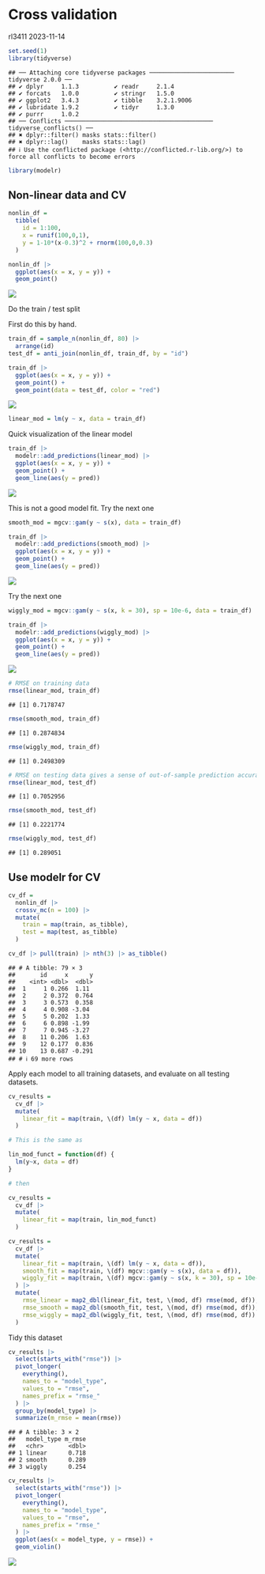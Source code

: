 Cross validation
================
rl3411
2023-11-14

``` r
set.seed(1)
library(tidyverse)
```

    ## ── Attaching core tidyverse packages ──────────────────────── tidyverse 2.0.0 ──
    ## ✔ dplyr     1.1.3          ✔ readr     2.1.4     
    ## ✔ forcats   1.0.0          ✔ stringr   1.5.0     
    ## ✔ ggplot2   3.4.3          ✔ tibble    3.2.1.9006
    ## ✔ lubridate 1.9.2          ✔ tidyr     1.3.0     
    ## ✔ purrr     1.0.2          
    ## ── Conflicts ────────────────────────────────────────── tidyverse_conflicts() ──
    ## ✖ dplyr::filter() masks stats::filter()
    ## ✖ dplyr::lag()    masks stats::lag()
    ## ℹ Use the conflicted package (<http://conflicted.r-lib.org/>) to force all conflicts to become errors

``` r
library(modelr)
```

## Non-linear data and CV

``` r
nonlin_df = 
  tibble(
    id = 1:100, 
    x = runif(100,0,1),
    y = 1-10*(x-0.3)^2 + rnorm(100,0,0.3)
  )

nonlin_df |> 
  ggplot(aes(x = x, y = y)) + 
  geom_point()
```

![](cross_validation_files/figure-gfm/unnamed-chunk-2-1.png)<!-- -->

Do the train / test split

First do this by hand.

``` r
train_df = sample_n(nonlin_df, 80) |> 
  arrange(id)
test_df = anti_join(nonlin_df, train_df, by = "id")
```

``` r
train_df |> 
  ggplot(aes(x = x, y = y)) +
  geom_point() +
  geom_point(data = test_df, color = "red")
```

![](cross_validation_files/figure-gfm/unnamed-chunk-4-1.png)<!-- -->

``` r
linear_mod = lm(y ~ x, data = train_df)
```

Quick visualization of the linear model

``` r
train_df |> 
  modelr::add_predictions(linear_mod) |> 
  ggplot(aes(x = x, y = y)) +
  geom_point() + 
  geom_line(aes(y = pred))
```

![](cross_validation_files/figure-gfm/unnamed-chunk-6-1.png)<!-- -->

This is not a good model fit. Try the next one

``` r
smooth_mod = mgcv::gam(y ~ s(x), data = train_df)
```

``` r
train_df |> 
  modelr::add_predictions(smooth_mod) |> 
  ggplot(aes(x = x, y = y)) +
  geom_point() + 
  geom_line(aes(y = pred))
```

![](cross_validation_files/figure-gfm/unnamed-chunk-8-1.png)<!-- -->

Try the next one

``` r
wiggly_mod = mgcv::gam(y ~ s(x, k = 30), sp = 10e-6, data = train_df)
```

``` r
train_df |> 
  modelr::add_predictions(wiggly_mod) |> 
  ggplot(aes(x = x, y = y)) +
  geom_point() + 
  geom_line(aes(y = pred))
```

![](cross_validation_files/figure-gfm/unnamed-chunk-10-1.png)<!-- -->

``` r
# RMSE on training data
rmse(linear_mod, train_df)
```

    ## [1] 0.7178747

``` r
rmse(smooth_mod, train_df)
```

    ## [1] 0.2874834

``` r
rmse(wiggly_mod, train_df)
```

    ## [1] 0.2498309

``` r
# RMSE on testing data gives a sense of out-of-sample prediction accuracy
rmse(linear_mod, test_df)
```

    ## [1] 0.7052956

``` r
rmse(smooth_mod, test_df)
```

    ## [1] 0.2221774

``` r
rmse(wiggly_mod, test_df)
```

    ## [1] 0.289051

## Use modelr for CV

``` r
cv_df = 
  nonlin_df |> 
  crossv_mc(n = 100) |> 
  mutate(
    train = map(train, as_tibble),
    test = map(test, as_tibble)
  ) 
```

``` r
cv_df |> pull(train) |> nth(3) |> as_tibble()
```

    ## # A tibble: 79 × 3
    ##       id     x      y
    ##    <int> <dbl>  <dbl>
    ##  1     1 0.266  1.11 
    ##  2     2 0.372  0.764
    ##  3     3 0.573  0.358
    ##  4     4 0.908 -3.04 
    ##  5     5 0.202  1.33 
    ##  6     6 0.898 -1.99 
    ##  7     7 0.945 -3.27 
    ##  8    11 0.206  1.63 
    ##  9    12 0.177  0.836
    ## 10    13 0.687 -0.291
    ## # ℹ 69 more rows

Apply each model to all training datasets, and evaluate on all testing
datasets.

``` r
cv_results = 
  cv_df |> 
  mutate(
    linear_fit = map(train, \(df) lm(y ~ x, data = df))
  )

# This is the same as

lin_mod_funct = function(df) {
  lm(y~x, data = df)
}

# then

cv_results = 
  cv_df |> 
  mutate(
    linear_fit = map(train, lin_mod_funct)
  ) 
```

``` r
cv_results = 
  cv_df |> 
  mutate(
    linear_fit = map(train, \(df) lm(y ~ x, data = df)),
    smooth_fit = map(train, \(df) mgcv::gam(y ~ s(x), data = df)),
    wiggly_fit = map(train, \(df) mgcv::gam(y ~ s(x, k = 30), sp = 10e-6, data = train_df))
  ) |> 
  mutate(
    rmse_linear = map2_dbl(linear_fit, test, \(mod, df) rmse(mod, df)),
    rmse_smooth = map2_dbl(smooth_fit, test, \(mod, df) rmse(mod, df)),
    rmse_wiggly = map2_dbl(wiggly_fit, test, \(mod, df) rmse(mod, df))
  )
```

Tidy this dataset

``` r
cv_results |> 
  select(starts_with("rmse")) |> 
  pivot_longer(
    everything(),
    names_to = "model_type",
    values_to = "rmse",
    names_prefix = "rmse_"
  ) |> 
  group_by(model_type) |> 
  summarize(m_rmse = mean(rmse)) 
```

    ## # A tibble: 3 × 2
    ##   model_type m_rmse
    ##   <chr>       <dbl>
    ## 1 linear      0.718
    ## 2 smooth      0.289
    ## 3 wiggly      0.254

``` r
cv_results |> 
  select(starts_with("rmse")) |> 
  pivot_longer(
    everything(),
    names_to = "model_type",
    values_to = "rmse",
    names_prefix = "rmse_"
  ) |> 
  ggplot(aes(x = model_type, y = rmse)) +
  geom_violin()
```

![](cross_validation_files/figure-gfm/unnamed-chunk-16-1.png)<!-- -->
